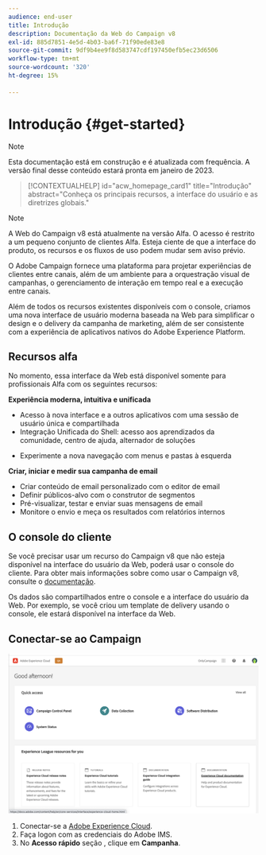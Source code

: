 ```yaml
---
audience: end-user
title: Introdução
description: Documentação da Web do Campaign v8
exl-id: 885d7851-4e5d-4b03-ba6f-71f90ede83e8
source-git-commit: 9df9b4ee9f8d583747cdf197450efb5ec23d6506
workflow-type: tm+mt
source-wordcount: '320'
ht-degree: 15%

---
```


# Introdução {#get-started}

>[!NOTE]
>
>Esta documentação está em construção e é atualizada com frequência. A versão final desse conteúdo estará pronta em janeiro de 2023.

<!--
V8 web overview
context, scope (targets cross-channel practitioners), limitations
only existing customers
-->
>[!CONTEXTUALHELP]
>id="acw_homepage_card1"
>title="Introdução"
>abstract="Conheça os principais recursos, a interface do usuário e as diretrizes globais."

>[!NOTE]
>
>A Web do Campaign v8 está atualmente na versão Alfa. O acesso é restrito a um pequeno conjunto de clientes Alfa. Esteja ciente de que a interface do produto, os recursos e os fluxos de uso podem mudar sem aviso prévio.

O Adobe Campaign fornece uma plataforma para projetar experiências de clientes entre canais, além de um ambiente para a orquestração visual de campanhas, o gerenciamento de interação em tempo real e a execução entre canais.

Além de todos os recursos existentes disponíveis com o console, criamos uma nova interface de usuário moderna baseada na Web para simplificar o design e o delivery da campanha de marketing, além de ser consistente com a experiência de aplicativos nativos do Adobe Experience Platform.

## Recursos alfa

No momento, essa interface da Web está disponível somente para profissionais Alfa com os seguintes recursos:

**Experiência moderna, intuitiva e unificada**

* Acesso à nova interface e a outros aplicativos com uma sessão de usuário única e compartilhada
* Integração Unificada do Shell: acesso aos aprendizados da comunidade, centro de ajuda, alternador de soluções
<!--
No search and pulse notifications in Alpha
-->
* Experimente a nova navegação com menus e pastas à esquerda

**Criar, iniciar e medir sua campanha de email**

* Criar conteúdo de email personalizado com o editor de email
* Definir públicos-alvo com o construtor de segmentos
* Pré-visualizar, testar e enviar suas mensagens de email
* Monitore o envio e meça os resultados com relatórios internos

<!--
add info somewhere to remind users that
* they still have access to their console (+ link to v8 console doc)
* they keep their existing data (example: will be able to use their existing delivery templates to create deliveries)
-->

## O console do cliente

Se você precisar usar um recurso do Campaign v8 que não esteja disponível na interface do usuário da Web, poderá usar o console do cliente. Para obter mais informações sobre como usar o Campaign v8, consulte o [documentação](https://experienceleague.adobe.com/docs/campaign/campaign-v8/campaign-home.html?lang=pt-BR).

Os dados são compartilhados entre o console e a interface do usuário da Web. Por exemplo, se você criou um template de delivery usando o console, ele estará disponível na interface da Web.

## Conectar-se ao Campaign

![](assets/connect.png)

1. Conectar-se a [Adobe Experience Cloud](http://experience.adobe.com).
1. Faça logon com as credenciais do Adobe IMS.
1. No **Acesso rápido** seção , clique em **Campanha**.

<!--
-> experience cloud home: "Campaign" -> home campaign v8
-> or Campaign v8 web if direct URL
-->

